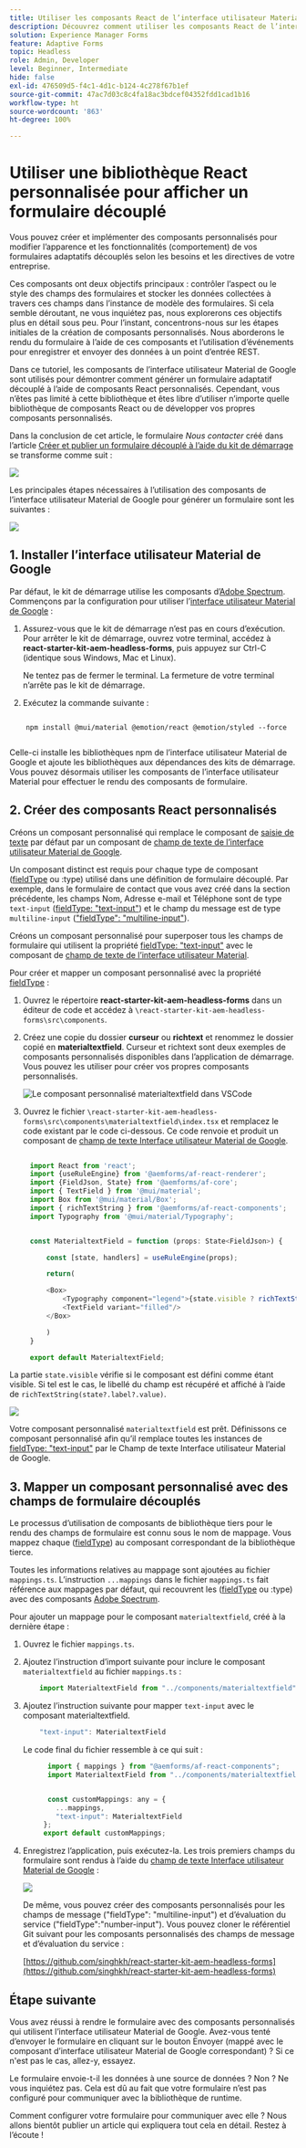 ```yaml
---
title: Utiliser les composants React de l’interface utilisateur Material de Google pour effectuer le rendu d’un formulaire découplé
description: Découvrez comment utiliser les composants React de l’interface utilisateur Material de Google pour générer un formulaire découplé. Ce guide complet vous présentera tout le processus de création de composants de formulaires adaptatifs découplés personnalisés pour mapper et utiliser les composants React de l’interface utilisateur Material de Google pour appliquer un style à un formulaire adaptatif découplé.
solution: Experience Manager Forms
feature: Adaptive Forms
topic: Headless
role: Admin, Developer
level: Beginner, Intermediate
hide: false
exl-id: 476509d5-f4c1-4d1c-b124-4c278f67b1ef
source-git-commit: 47ac7d03c8c4fa18ac3bdcef04352fdd1cad1b16
workflow-type: ht
source-wordcount: '863'
ht-degree: 100%

---
```



# Utiliser une bibliothèque React personnalisée pour afficher un formulaire découplé

Vous pouvez créer et implémenter des composants personnalisés pour modifier l’apparence et les fonctionnalités (comportement) de vos formulaires adaptatifs découplés selon les besoins et les directives de votre entreprise.

Ces composants ont deux objectifs principaux : contrôler l’aspect ou le style des champs des formulaires et stocker les données collectées à travers ces champs dans l’instance de modèle des formulaires. Si cela semble déroutant, ne vous inquiétez pas, nous explorerons ces objectifs plus en détail sous peu. Pour l’instant, concentrons-nous sur les étapes initiales de la création de composants personnalisés. Nous aborderons le rendu du formulaire à l’aide de ces composants et l’utilisation d’événements pour enregistrer et envoyer des données à un point d’entrée REST.

Dans ce tutoriel, les composants de l’interface utilisateur Material de Google sont utilisés pour démontrer comment générer un formulaire adaptatif découplé à l’aide de composants React personnalisés. Cependant, vous n’êtes pas limité à cette bibliothèque et êtes libre d’utiliser n’importe quelle bibliothèque de composants React ou de développer vos propres composants personnalisés.

Dans la conclusion de cet article, le formulaire _Nous contacter_ créé dans l’article [Créer et publier un formulaire découplé à l’aide du kit de démarrage](create-and-publish-a-headless-form.md) se transforme comme suit :

![](assets/headless-adaptive-form-with-google-material-ui-components.png)


Les principales étapes nécessaires à l’utilisation des composants de l’interface utilisateur Material de Google pour générer un formulaire sont les suivantes :

![](assets/headless-forms-graphics-source-main.svg)

## 1. Installer l’interface utilisateur Material de Google

Par défaut, le kit de démarrage utilise les composants d’[Adobe Spectrum](https://spectrum.adobe.com/). Commençons par la configuration pour utiliser l’[interface utilisateur Material de Google](https://mui.com/) :

1. Assurez-vous que le kit de démarrage n’est pas en cours d’exécution. Pour arrêter le kit de démarrage, ouvrez votre terminal, accédez à **react-starter-kit-aem-headless-forms**, puis appuyez sur Ctrl-C (identique sous Windows, Mac et Linux).

   Ne tentez pas de fermer le terminal. La fermeture de votre terminal n’arrête pas le kit de démarrage.

1. Exécutez la commande suivante :

```shell
    
    npm install @mui/material @emotion/react @emotion/styled --force
    
```

Celle-ci installe les bibliothèques npm de l’interface utilisateur Material de Google et ajoute les bibliothèques aux dépendances des kits de démarrage. Vous pouvez désormais utiliser les composants de l’interface utilisateur Material pour effectuer le rendu des composants de formulaire.


## 2. Créer des composants React personnalisés

Créons un composant personnalisé qui remplace le composant de [saisie de texte](https://spectrum.adobe.com/page/text-field/) par défaut par un composant de [champ de texte de l’interface utilisateur Material de Google](https://mui.com/material-ui/react-text-field/).

Un composant distinct est requis pour chaque type de composant ([fieldType](https://opensource.adobe.com/aem-forms-af-runtime/storybook/?path=/story/reference-json-properties-fieldtype--text-input) ou :type) utilisé dans une définition de formulaire découplé. Par exemple, dans le formulaire de contact que vous avez créé dans la section précédente, les champs Nom, Adresse e-mail et Téléphone sont de type `text-input` ([fieldType: &quot;text-input&quot;](https://opensource.adobe.com/aem-forms-af-runtime/storybook/?path=/docs/adaptive-form-components-text-input-field--def)) et le champ du message est de type `multiline-input` ([&quot;fieldType&quot;: &quot;multiline-input&quot;](https://opensource.adobe.com/aem-forms-af-runtime/storybook/?path=/docs/reference-json-properties-fieldtype--multiline-input)).


Créons un composant personnalisé pour superposer tous les champs de formulaire qui utilisent la propriété [fieldType: &quot;text-input&quot;](https://opensource.adobe.com/aem-forms-af-runtime/storybook/?path=/docs/adaptive-form-components-text-input-field--def) avec le composant de [champ de texte de l’interface utilisateur Material](https://mui.com/material-ui/react-text-field/).


Pour créer et mapper un composant personnalisé avec la propriété [fieldType](https://opensource.adobe.com/aem-forms-af-runtime/storybook/?path=/docs/adaptive-form-components-text-input-field--def) :

1. Ouvrez le répertoire **react-starter-kit-aem-headless-forms** dans un éditeur de code et accédez à `\react-starter-kit-aem-headless-forms\src\components`.


1. Créez une copie du dossier **curseur** ou **richtext** et renommez le dossier copié en **materialtextfield**. Curseur et richtext sont deux exemples de composants personnalisés disponibles dans l’application de démarrage. Vous pouvez les utiliser pour créer vos propres composants personnalisés.

   ![Le composant personnalisé materialtextfield dans VSCode](/help/assets/richtext-custom-component-in-vscode.png)

1. Ouvrez le fichier `\react-starter-kit-aem-headless-forms\src\components\materialtextfield\index.tsx` et remplacez le code existant par le code ci-dessous. Ce code renvoie et produit un composant de [champ de texte Interface utilisateur Material de Google](https://mui.com/material-ui/react-text-field/).

```JavaScript
 
     import React from 'react';
     import {useRuleEngine} from '@aemforms/af-react-renderer';
     import {FieldJson, State} from '@aemforms/af-core';
     import { TextField } from '@mui/material';
     import Box from '@mui/material/Box';
     import { richTextString } from '@aemforms/af-react-components';
     import Typography from '@mui/material/Typography';


     const MaterialtextField = function (props: State<FieldJson>) {

         const [state, handlers] = useRuleEngine(props);

         return(

         <Box>
             <Typography component="legend">{state.visible ? richTextString(state?.label?.value): ""} </Typography>
             <TextField variant="filled"/>
         </Box>

         )
     }

     export default MaterialtextField;
```


La partie `state.visible` vérifie si le composant est défini comme étant visible. Si tel est le cas, le libellé du champ est récupéré et affiché à l’aide de `richTextString(state?.label?.value)`.

![](/help/assets/material-text-field.png)


Votre composant personnalisé `materialtextfield` est prêt. Définissons ce composant personnalisé afin qu’il remplace toutes les instances de [fieldType: &quot;text-input&quot;](https://opensource.adobe.com/aem-forms-af-runtime/storybook/?path=/docs/adaptive-form-components-text-input-field--def) par le Champ de texte Interface utilisateur Material de Google.

## 3. Mapper un composant personnalisé avec des champs de formulaire découplés

Le processus d’utilisation de composants de bibliothèque tiers pour le rendu des champs de formulaire est connu sous le nom de mappage. Vous mappez chaque ([fieldType](https://opensource.adobe.com/aem-forms-af-runtime/storybook/?path=/story/reference-json-properties-fieldtype--text-input)) au composant correspondant de la bibliothèque tierce.

Toutes les informations relatives au mappage sont ajoutées au fichier `mappings.ts`. L’instruction `...mappings` dans le fichier `mappings.ts` fait référence aux mappages par défaut, qui recouvrent les ([fieldType](https://opensource.adobe.com/aem-forms-af-runtime/storybook/?path=/story/reference-json-properties-fieldtype--text-input) ou :type) avec des composants [Adobe Spectrum](https://spectrum.adobe.com/page/text-field/).

Pour ajouter un mappage pour le composant `materialtextfield`, créé à la dernière étape :

1. Ouvrez le fichier `mappings.ts`.

1. Ajoutez l’instruction d’import suivante pour inclure le composant `materialtextfield` au fichier `mappings.ts` :


   ```JavaScript
       import MaterialtextField from "../components/materialtextfield";
   ```

1. Ajoutez l’instruction suivante pour mapper `text-input` avec le composant materialtextfield.


   ```JavaScript
       "text-input": MaterialtextField
   ```

   Le code final du fichier ressemble à ce qui suit :

   ```JavaScript
         import { mappings } from "@aemforms/af-react-components";
         import MaterialtextField from "../components/materialtextfield";
   
   
         const customMappings: any = {
           ...mappings,
           "text-input": MaterialtextField
        };
        export default customMappings;
   ```

1. Enregistrez l’application, puis exécutez-la. Les trois premiers champs du formulaire sont rendus à l’aide du [champ de texte Interface utilisateur Material de Google](https://mui.com/material-ui/react-text-field/) :

   ![](assets/material-text-field-form-rendetion.png)


   De même, vous pouvez créer des composants personnalisés pour les champs de message (&quot;fieldType&quot;: &quot;multiline-input&quot;) et d’évaluation du service (&quot;fieldType&quot;:&quot;number-input&quot;). Vous pouvez cloner le référentiel Git suivant pour les composants personnalisés des champs de message et d’évaluation du service :

   [https://github.com/singhkh/react-starter-kit-aem-headless-forms](https://github.com/singhkh/react-starter-kit-aem-headless-forms)

## Étape suivante

Vous avez réussi à rendre le formulaire avec des composants personnalisés qui utilisent l’interface utilisateur Material de Google. Avez-vous tenté d’envoyer le formulaire en cliquant sur le bouton Envoyer (mappé avec le composant d’interface utilisateur Material de Google correspondant) ? Si ce n&#39;est pas le cas, allez-y, essayez.

Le formulaire envoie-t-il les données à une source de données ? Non ? Ne vous inquiétez pas. Cela est dû au fait que votre formulaire n’est pas configuré pour communiquer avec la bibliothèque de runtime.

Comment configurer votre formulaire pour communiquer avec elle ? Nous allons bientôt publier un article qui expliquera tout cela en détail. Restez à l’écoute !

